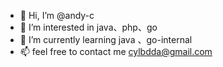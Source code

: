 - 👋 Hi, I’m @andy-c
- 👀 I’m interested in java、php、go
- 🌱 I’m currently learning java 、go-internal
- 📫 feel free to contact me  cylbdda@gmail.com

<!---
andy-c/andy-c is a ✨ special ✨ repository because its `README.md` (this file) appears on your GitHub profile.
You can click the Preview link to take a look at your changes.
--->
